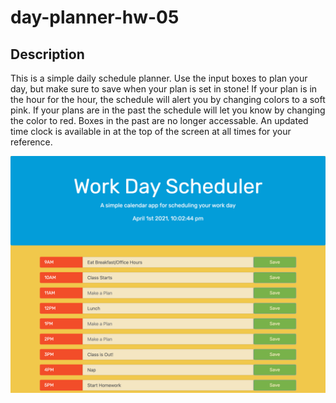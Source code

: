 # day-planner-hw-05

## Description
This is a simple daily schedule planner. Use the input boxes to plan your day, but make sure to save when your plan is set in stone! If your plan is in the hour for the hour, the schedule will alert you by changing colors to a soft pink. If your plans are in the past the schedule will let you know by changing the color to red. Boxes in the past are no longer accessable. An updated time clock is available in at the top of the screen at all times for your reference. 

![screenshot of working site](https://github.com/iandarland/day-planner-hw-05/blob/main/assets/images/Work%20Day%20Schedul.png?raw=true)
